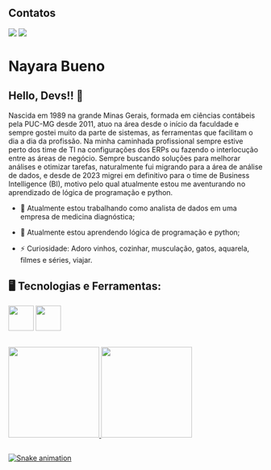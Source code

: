 <!-- **nanaaabueno/nanaaabueno** is a ✨ _special_ ✨ repository because its `README.md` (this file) appears on your GitHub profile. -->
## Contatos
<div>
<a href = "mailto:nayaraaabueno@yahoo.com.br"><img loading="lazy" src="https://img.shields.io/badge/YAHOO-blueviolet?style=for-the-badge&logo=gmail&logoColor=white" target="_blank"></a>
<a href="https://www.linkedin.com/in/nayaraaabueno" target="_blank"><img loading="lazy" src="https://img.shields.io/badge/-LinkedIn-%230077B5?style=for-the-badge&logo=linkedin&logoColor=white" target="_blank"></a>   
</div>

# Nayara Bueno 
## Hello, Devs!! 👋

Nascida em 1989 na grande Minas Gerais, formada em ciências contábeis pela PUC-MG desde 2011, atuo na área desde o início da faculdade e sempre gostei muito da parte de sistemas, as ferramentas que facilitam o dia a dia da profissão.
Na minha caminhada profissional sempre estive perto dos time de TI na configurações dos ERPs ou fazendo o interlocução entre as áreas de negócio. Sempre buscando soluções para melhorar análises e otimizar tarefas, naturalmente fui migrando para a área de análise de dados, e desde de 2023 migrei em definitivo para o time de Business Intelligence (BI), motivo pelo qual atualmente estou me aventurando no aprendizado de lógica de programação e python.

- 🔭 Atualmente estou trabalhando como analista de dados em uma empresa de medicina diagnóstica;
  
- 🌱 Atualmente estou aprendendo lógica de programação e python; 
          
- ⚡ Curiosidade: Adoro vinhos, cozinhar, musculação, gatos, aquarela, filmes e séries, viajar.

## 🖥️ Tecnologias e Ferramentas:
<img loading="lazy" src="https://cdn.jsdelivr.net/gh/devicons/devicon@latest/icons/microsoftsqlserver/microsoftsqlserver-original-wordmark.svg" width="50" height="50"/> <img loading="lazy" src="https://cdn.jsdelivr.net/gh/devicons/devicon@latest/icons/python/python-original-wordmark.svg" width="50" height="50"/>

##
<div>
<a href="https://github.com/seu-usuário-aqui">
<img loading="lazy" height="180em" src="https://github-readme-stats.vercel.app/api/top-langs/?username=nanaaabueno&layout=compact&langs_count=7&theme=dracula"/>
<img loading="lazy" height="180em" src="https://github-readme-stats.vercel.app/api?username=nanaaabueno&show_icons=true&theme=dracula&include_all_commits=true&count_private=true"/>
</div>

##
![Snake animation](https://github.com/seu-usuário-aqui/seu-usuário-aqui/blob/output/github-contribution-grid-snake.svg)
          


